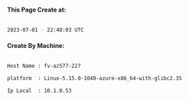 
   
#### This Page Create at:

```bash

2023-07-01 - 22:48:03 UTC

```

#### Create By Machine:

```bash

Host Name : fv-az577-227

platform  : Linux-5.15.0-1040-azure-x86_64-with-glibc2.35

Ip Local  : 10.1.0.53

```

